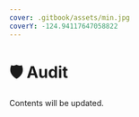 ```yaml
---
cover: .gitbook/assets/min.jpg
coverY: -124.94117647058822
---
```


# 🛡 Audit

Contents will be updated.
